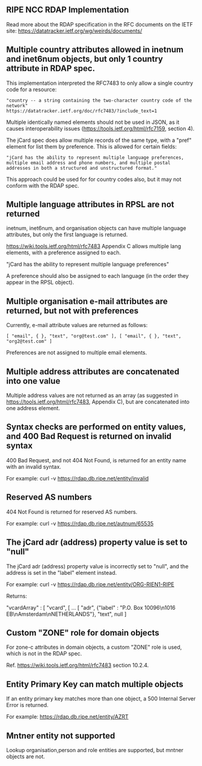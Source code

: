 RIPE NCC RDAP Implementation
-----------------------------
Read more about the RDAP specification in the RFC documents on the IETF site: https://datatracker.ietf.org/wg/weirds/documents/

Multiple country attributes allowed in inetnum and inet6num objects, but only 1 country attribute in RDAP spec.
---------------------------------------------------------------------------------------------------------------
This implementation interpreted the RFC7483 to only allow a single country code for a resource:

    "country -- a string containing the two-character country code of the network"
    https://datatracker.ietf.org/doc/rfc7483/?include_text=1

Multiple identically named elements should not be used in JSON, as it causes interoperability issues (https://tools.ietf.org/html/rfc7159, section 4).

The jCard spec does allow multiple records of the same type, with a "pref" element for list them by preference. This is allowed for certain fields:

    "jCard has the ability to represent multiple language preferences, multiple email address and phone numbers, and multiple postal addresses in both a structured and unstructured format."

This approach could be used for for country codes also, but it may not conform with the RDAP spec. 

Multiple language attributes in RPSL are not returned
-----------------------------------------------------
inetnum, inet6num, and organisation objects can have multiple language attributes, but only the first language is returned.

https://wiki.tools.ietf.org/html/rfc7483 Appendix C allows multiple lang elements, with a preference assigned to each.

"jCard has the ability to represent multiple language preferences"

A preference should also be assigned to each language (in the order they appear in the RPSL object).

Multiple organisation e-mail attributes are returned, but not with preferences
------------------------------------------------------------------------------
Currently, e-mail attribute values are returned as follows:

    [ "email", { }, "text", "org@test.com" ], [ "email", { }, "text", "org2@test.com" ]

Preferences are not assigned to multiple email elements.

Multiple address attributes are concatenated into one value
-----------------------------------------------------------
Multiple address values are not returned as an array (as suggested in https://tools.ietf.org/html/rfc7483, Appendix C), but are concatenated into one address element.

Syntax checks are performed on entity values, and 400 Bad Request is returned on invalid syntax
-----------------------------------------------------------------------------------------------
400 Bad Request, and not 404 Not Found, is returned for an entity name with an invalid syntax.

For example: curl -v https://rdap.db.ripe.net/entity/invalid

Reserved AS numbers
-------------------
404 Not Found is returned for reserved AS numbers.

For example: curl -v https://rdap.db.ripe.net/autnum/65535

The jCard adr (address) property value is set to "null"
-------------------------------------------------------
The jCard adr (address) property value is incorrectly set to "null", and the address is set in the "label" element instead.

For example: curl -v https://rdap.db.ripe.net/entity/ORG-RIEN1-RIPE

Returns: 

  "vcardArray" : [ "vcard", [ 
    ...
    [ "adr", {"label" : "P.O. Box 10096\n1016 EB\nAmsterdam\nNETHERLANDS"}, "text", null ]

Custom "ZONE" role for domain objects
-------------------------------------
For zone-c attributes in domain objects, a custom "ZONE" role is used, which is not in the RDAP spec.

Ref. https://wiki.tools.ietf.org/html/rfc7483 section 10.2.4.

Entity Primary Key can match multiple objects
---------------------------------------------
If an entity primary key matches more than one object, a 500 Internal Server Error is returned.

For example: https://rdap.db.ripe.net/entity/AZRT

Mntner entity not supported
---------------------------
Lookup organisation,person and role entities are supported, but mntner objects are not. 


